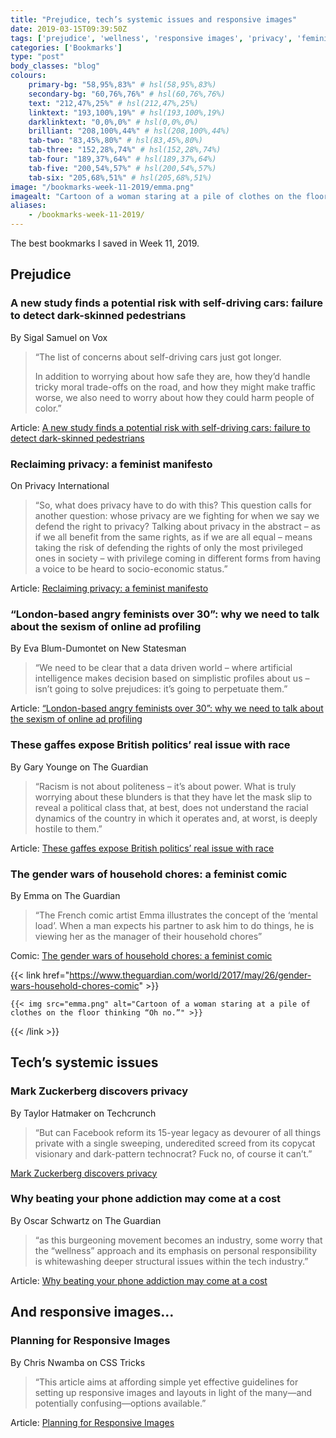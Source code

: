 ```yaml
---
title: "Prejudice, tech’s systemic issues and responsive images"
date: 2019-03-15T09:39:50Z
tags: ['prejudice', 'wellness', 'responsive images', 'privacy', 'feminism', 'racism', 'self-driving cars']
categories: ['Bookmarks']
type: "post"
body_classes: "blog"
colours:
    primary-bg: "58,95%,83%" # hsl(58,95%,83%)
    secondary-bg: "60,76%,76%" # hsl(60,76%,76%)
    text: "212,47%,25%" # hsl(212,47%,25%)
    linktext: "193,100%,19%" # hsl(193,100%,19%)
    darklinktext: "0,0%,0%" # hsl(0,0%,0%)
    brilliant: "208,100%,44%" # hsl(208,100%,44%)
    tab-two: "83,45%,80%" # hsl(83,45%,80%)
    tab-three: "152,28%,74%" # hsl(152,28%,74%)
    tab-four: "189,37%,64%" # hsl(189,37%,64%)
    tab-five: "200,54%,57%" # hsl(200,54%,57%)
    tab-six: "205,68%,51%" # hsl(205,68%,51%)
image: "/bookmarks-week-11-2019/emma.png"
imagealt: "Cartoon of a woman staring at a pile of clothes on the floor thinking “Oh no.”"
aliases:
    - /bookmarks-week-11-2019/
---
```


The best bookmarks I saved in Week 11, 2019.<!--more-->

## Prejudice

### A new study finds a potential risk with self-driving cars: failure to detect dark-skinned pedestrians

By Sigal Samuel on Vox

> “The list of concerns about self-driving cars just got longer. 
>
> In addition to worrying about how safe they are, how they’d handle tricky moral trade-offs on the road, and how they might make traffic worse, we also need to worry about how they could harm people of color.”

Article: [A new study finds a potential risk with self-driving cars: failure to detect dark-skinned pedestrians](https://www.vox.com/future-perfect/2019/3/5/18251924/self-driving-car-racial-bias-study-autonomous-vehicle-dark-skin)



### Reclaiming privacy: a feminist manifesto

On Privacy International

> “So, what does privacy have to do with this? This question calls for another question: whose privacy are we fighting for when we say we defend the right to privacy? Talking about privacy in the abstract – as if we all benefit from the same rights, as if we are all equal – means taking the risk of defending the rights of only the most privileged ones in society – with privilege coming in different forms from having a voice to be heard to socio-economic status.”

Article: [Reclaiming privacy: a feminist manifesto](https://privacyinternational.org/blog/2458/reclaiming-privacy-feminist-manifesto)


### “London-based angry feminists over 30”: why we need to talk about the sexism of online ad profiling

By Eva Blum-Dumontet on New Statesman

> “We need to be clear that a data driven world – where artificial intelligence makes decision based on simplistic profiles about us – isn’t going to solve prejudices: it’s going to perpetuate them.”

Article: [“London-based angry feminists over 30”: why we need to talk about the sexism of online ad profiling](https://www.newstatesman.com/politics/feminism/2019/03/london-based-angry-feminists-over-30-why-we-need-talk-about-sexism-online)



### These gaffes expose British politics’ real issue with race

By Gary Younge on The Guardian

> “Racism is not about politeness – it’s about power. What is truly worrying about these blunders is that they have let the mask slip to reveal a political class that, at best, does not understand the racial dynamics of the country in which it operates and, at worst, is deeply hostile to them.”

Article: [These gaffes expose British politics’ real issue with race](https://www.theguardian.com/commentisfree/2019/mar/13/gaffes-british-politics-issue-race-mps-racial)



### The gender wars of household chores: a feminist comic

By Emma on The Guardian

> “The French comic artist Emma illustrates the concept of the ‘mental load’. When a man expects his partner to ask him to do things, he is viewing her as the manager of their household chores”

Comic: [The gender wars of household chores: a feminist comic](https://www.theguardian.com/world/2017/may/26/gender-wars-household-chores-comic)

{{< link href="https://www.theguardian.com/world/2017/may/26/gender-wars-household-chores-comic" >}}

    {{< img src="emma.png" alt="Cartoon of a woman staring at a pile of clothes on the floor thinking “Oh no.”" >}}

{{< /link >}}


## Tech’s systemic issues


### Mark Zuckerberg discovers privacy

By Taylor Hatmaker on Techcrunch

> “But can Facebook reform its 15-year legacy as devourer of all things private with a single sweeping, underedited screed from its copycat visionary and dark-pattern technocrat? Fuck no, of course it can’t.”

[Mark Zuckerberg discovers privacy](https://techcrunch.com/2019/03/06/mark-zuckerberg-discovers-privacy/)



### Why beating your phone addiction may come at a cost

By Oscar Schwartz on The Guardian

> “as this burgeoning movement becomes an industry, some worry that the “wellness” approach and its emphasis on personal responsibility is whitewashing deeper structural issues within the tech industry.”

Article: [Why beating your phone addiction may come at a cost](https://www.theguardian.com/technology/2019/mar/13/digital-wellness-phone-addiction-tech)


## And responsive images…

### Planning for Responsive Images

By Chris Nwamba on CSS Tricks

> “This article aims at affording simple yet effective guidelines for setting up responsive images and layouts in light of the many—and potentially confusing—options available.”

Article: [Planning for Responsive Images](https://css-tricks.com/planning-for-responsive-images/)
